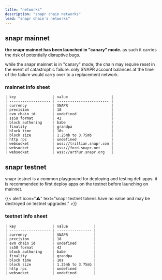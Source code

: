 ```yaml
---
title: "networks"
description: "snapr chain networks"
lead: "snapr chain's networks"
---
```



## snapr mainnet
**the snapr mainnet has been launched in "canary" mode.** as such it carries the risk of potentially disruptive bugs.

while the snapr mainnet is in "canary" mode, the chain may require reset in the event of catastrophic failure.
only SNAPR account balances at the time of the failure would carry over to a replacement network.

### mainnet info sheet

```
| key                 | value                    |
| ------------------- | ------------------------ |
| currency            | SNAPR                    |
| precision           | 18                       |
| evm chain id        | undefined                |
| ss58 format         | 42                       |
| block authoring     | babe                     |
| finality            | grandpa                  |
| block time          | 10s                      |
| block size          | 1.25mb to 3.75mb         |
| http rpc            | undefined                |
| websocket           | wss://trillian.snapr.com |
| websocket           | wss://ford.snapr.net     |
| websocket           | wss://arthur.snapr.org   |
```

## snapr testnet
snapr testnet is a common playground for deploying and testing defi apps. it is
recommended to first deploy apps on the testnet before launching on mainnet.

{{< alert icon="⚠️" text="snapr testnet tokens have no value and may be destroyed on testnet upgrades." >}}

### testnet info sheet

```
| key                 | value            |
| ------------------- | ---------------- |
| currency            | SNAPR            |
| precision           | 18               |
| evm chain id        | undefined        |
| ss58 format         | 42               |
| block authoring     | babe             |
| finality            | grandpa          |
| block time          | 10s              |
| block size          | 1.25mb to 3.75mb |
| http rpc            | undefined        |
| websocket           | undefined        |
